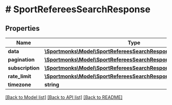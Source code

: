 # # SportRefereesSearchResponse

## Properties

Name | Type | Description | Notes
------------ | ------------- | ------------- | -------------
**data** | [**\Sportmonks\Model\SportRefereesSearchResponseDataInner[]**](SportRefereesSearchResponseDataInner.md) |  | [optional]
**pagination** | [**\Sportmonks\Model\SportRefereesSearchResponsePagination**](SportRefereesSearchResponsePagination.md) |  | [optional]
**subscription** | [**\Sportmonks\Model\SportRefereesSearchResponseSubscriptionInner[]**](SportRefereesSearchResponseSubscriptionInner.md) |  | [optional]
**rate_limit** | [**\Sportmonks\Model\SportRefereesSearchResponseRateLimit**](SportRefereesSearchResponseRateLimit.md) |  | [optional]
**timezone** | **string** |  | [optional]

[[Back to Model list]](../../README.md#models) [[Back to API list]](../../README.md#endpoints) [[Back to README]](../../README.md)
